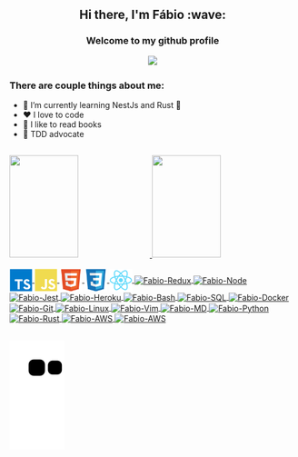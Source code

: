 <h2 align="center"> Hi there, I'm Fábio :wave:  </h2>

<h3 align="center"> Welcome to my github profile </h3>


<p align="center">
  <img 
    width="450px"
    src="https://media0.giphy.com/media/AOSwwqVjNZlDO/giphy.gif"
  >
</p>



### There are couple things about me:


- :seedling: I’m currently learning NestJs and Rust 🦀
- :heart: I love to code
- :book: I like to read books
- 📝 TDD advocate

##


<a href="https://github.com/fabioalmeida08">
  <img height="180em" width='49%' src="https://github-readme-stats.vercel.app/api?username=fabioalmeida08&show_icons=true&theme=dark&include_all_commits=true&count_private=true"/>
  <img height="180em" width='49%' src="https://github-readme-stats.vercel.app/api/top-langs/?username=fabioalmeida08&layout=compact&langs_count=7&theme=dark"/>
  
<div style="display: inline_block"><br>
  <img align="center" alt="Fabio-Ts" height="40" width="40" src="https://raw.githubusercontent.com/devicons/devicon/master/icons/typescript/typescript-plain.svg">
  <img align="center" alt="Fabio-Js" height="40" width="40" src="https://raw.githubusercontent.com/devicons/devicon/master/icons/javascript/javascript-plain.svg">
  <img align="center" alt="Fabio-HTML" height="40" width="40" src="https://raw.githubusercontent.com/devicons/devicon/master/icons/html5/html5-original.svg">
  <img align="center" alt="Fabio-CSS" height="40" width="40" src="https://raw.githubusercontent.com/devicons/devicon/master/icons/css3/css3-original.svg">
  <img align="center" alt="Fabio-React" height="40" width="40" src="https://raw.githubusercontent.com/devicons/devicon/master/icons/react/react-original.svg">
  <img align="center" alt="Fabio-Redux" height="40" width="40" src="https://cdn.jsdelivr.net/gh/devicons/devicon/icons/redux/redux-original.svg">
  <img align="center" alt="Fabio-Node" height="40" width="40" src="https://cdn.jsdelivr.net/gh/devicons/devicon/icons/nodejs/nodejs-original.svg">
  <img align="center" alt="Fabio-Jest" height="40" width="40" src="https://cdn.jsdelivr.net/gh/devicons/devicon/icons/jest/jest-plain.svg">
  <img align="center" alt="Fabio-Heroku" height="40" width="40" src="https://cdn.jsdelivr.net/gh/devicons/devicon/icons/heroku/heroku-plain.svg">
  <img align="center" alt="Fabio-Bash" height="40" width="40" src="https://cdn.jsdelivr.net/gh/devicons/devicon/icons/bash/bash-original.svg" >
  <img align="center" alt="Fabio-SQL" height="40" width="40" src="https://cdn.jsdelivr.net/gh/devicons/devicon/icons/postgresql/postgresql-original.svg">
  <img align="center" alt="Fabio-Docker" height="40" width="40" src="https://cdn.jsdelivr.net/gh/devicons/devicon/icons/docker/docker-original.svg">
  <img align="center" alt="Fabio-Git" height="40" width="40" src="https://cdn.jsdelivr.net/gh/devicons/devicon/icons/git/git-original.svg">
  <img align="center" alt="Fabio-Linux" height="40" width="40" src="https://cdn.jsdelivr.net/gh/devicons/devicon/icons/linux/linux-original.svg">
  <img align="center" alt="Fabio-Vim" height="40" width="40" src="https://cdn.jsdelivr.net/gh/devicons/devicon/icons/vim/vim-plain.svg">
  <img align="center" alt="Fabio-MD" height="40" width="40" src="https://cdn.jsdelivr.net/gh/devicons/devicon/icons/markdown/markdown-original.svg">
  <img align="center" alt="Fabio-Python" height="40" width="40" src="https://cdn.jsdelivr.net/gh/devicons/devicon/icons/python/python-original.svg">
  <img align="center" alt="Fabio-Rust" height="45" width="45" src="https://cdn.jsdelivr.net/gh/devicons/devicon/icons/rust/rust-plain.svg">
  <img align="center" alt="Fabio-AWS" height="45" width="45" src="https://cdn.jsdelivr.net/gh/devicons/devicon/icons/amazonwebservices/amazonwebservices-original.svg">
  <img align="center" alt="Fabio-AWS" height="40" width="40" src="https://cdn.jsdelivr.net/gh/devicons/devicon/icons/nestjs/nestjs-plain.svg">
  
</div>
 
  ##
  
<div> 
 
  ![Snake animation](https://github.com/fabioalmeida08/fabioalmeida08/blob/output/github-contribution-grid-snake.svg)
 
</div>

